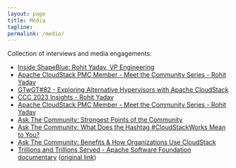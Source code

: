```yaml
---
layout: page
title: Media
tagline:
permalink: /media/
---
```


Collection of interviews and media engagements:

- [Inside ShapeBlue: Rohit Yadav, VP Engineering](https://www.youtube.com/watch?v=iWxORviQcOE)
- [Apache CloudStack PMC Member - Meet the Community Series - Rohit Yadav](https://www.youtube.com/watch?v=3czJ16h0Tto)
- [GTwGT\#82 - Exploring Alternative Hypervisors with Apache CloudStack](https://www.youtube.com/watch?v=WR2wKmgonDY)
- [CCC 2023 Insights - Rohit Yadav](https://youtu.be/GUa6gyUTwCo?si=5GcF2j6b9Dxso26A)
- [Apache CloudStack PMC Member - Meet the Community Series - Rohit Yadav](https://www.youtube.com/watch?v=VNYls4_zFks)
- [Ask The Community: Strongest Points of the Community](https://youtu.be/LtAmy12L58M?si=WSIMTzzjU1Ghwooo&t=45)
- [Ask The Community: What Does the Hashtag #CloudStackWorks Mean to You?](https://youtu.be/XkB0DdinNuw?si=sMY1buszuMJGCitB&t=39)
- [Ask The Community: Benefits & How Organizations Use CloudStack](https://youtu.be/9ASz4pmuVsE?si=afI7a_oF2EtYjrcO&t=25)
- [Trillions and Trillions Served - Apache Software Foundation documentary](https://ghostarchive.org/varchive/JUt2nb0mgwg) ([original link](https://www.youtube.com/watch?v=JUt2nb0mgwg))
